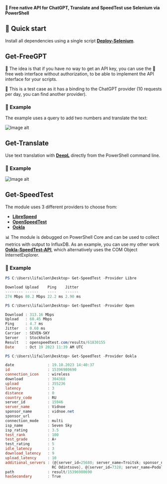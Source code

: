 **💛 Free native API for ChatGPT, Translate and SpeedTest use Selenium via PowerShell**

## 🚀 Quick start

Install all dependencies using a single script **[Deploy-Selenium](https://github.com/Lifailon/Deploy-Selenium/blob/rsa/Deploy-Selenium-Drivers.ps1)**.

## Get-FreeGPT

🐥 The idea is that if you have no way to get an API key, you can use the 🙏 free web interface without authorization, to be able to implement the API interface for your scripts.

🔔 This is a test case as it has a binding to the ChatGPT provider (10 requests per day, you can find another provider).

### 🎉 Example

The example uses a query to add two numbers and translate the text:

![Image alt](https://github.com/Lifailon/Selenium-OpenAPI/blob/rsa/Example/Get-FreeGPT.gif)

## Get-Translate

Use text translation with **[DeepL](https://www.deepl.com/translator)** directly from the PowerShell command line.

### 🎉 Example

![Image alt](https://github.com/Lifailon/Selenium-OpenAPI/blob/rsa/Example/Get-Translate.gif)

## Get-SpeedTest

The module uses 3 different providers to choose from:

- **[LibreSpeed](https://librespeed.org/)**
- **[OpenSpeedTest](https://openspeedtest.com/)**
- **[Ookla](https://www.speedtest.net/)**

📊 The module is debugged on PowerShell Core and can be used to collect metrics with output to InfluxDB. As an example, you can use my other work **[Ookla-SpeedTest-API](https://github.com/Lifailon/Ookla-SpeedTest-API)**, which alternatively uses the COM Object InternetExplorer.

### 🎉 Example

```PowerShell
PS C:\Users\lifailon\Desktop> Get-SpeedTest -Provider Libre

Download Upload    Ping    Jitter
-------- ------    ----    ------
274 Mbps 80.2 Mbps 22.2 ms 2.90 ms

PS C:\Users\lifailon\Desktop> Get-SpeedTest -Provider Open 

Download : 313.16 Mbps
Upload   : 60.45 Mbps
Ping     : 4.7 ms
Jitter   : 0.60 ms
Carrier  : SEVEN-SKY
Server   : Stockholm
Result   : openspeedtest.com/results/61830155
Date     : Oct 19 2023 11:39 AM UTC

PS C:\Users\lifailon\Desktop> Get-SpeedTest -Provider Ookla

date               : 19.10.2023 14:40:37
id                 : 15396980690
connection_icon    : wireless
download           : 304368
upload             : 355236
latency            : 3
distance           : 0
country_code       : RU
server_id          : 15946
server_name        : Vidnoe
sponsor_name       : vidnoe.net
sponsor_url        : 
connection_mode    : multi
isp_name           : Seven Sky
isp_rating         : 3.5
test_rank          : 100
test_grade         : A+
test_rating        : 5
idle_latency       : 3
download_latency   : 9
upload_latency     : 10
additional_servers : {@{server_id=25680; server_name=Troitsk; sponsor_name=MosLine Group LLC}, @{server_id=28280; server_name=Odintsovo; sponsor_name=AO T 
                     RC Odintsovo}, @{server_id=7328; server_name=Podolsk; sponsor_name=Quartz Telecom}}
path               : result/15396980690
hasSecondary       : True
```
